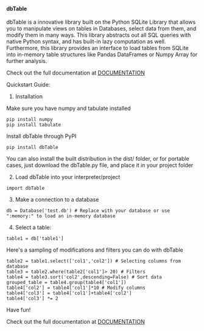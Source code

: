 #### dbTable 

dbTable is a innovative library built on the Python SQLite Library that allows you to manipulate views on tables in Databases, select data from them, and modify them in many ways. This library abstracts out all SQL queries with native Python syntax, and has built-in lazy computation as well. Furthermore, this library provides an interface to load tables from SQLite into in-memory table structures like Pandas DataFrames or Numpy Array for further analysis.

Check out the full documentation at [DOCUMENTATION](http://dibya.xyz/dbTable/documentation.html)

Quickstart Guide:

1) Installation 

Make sure you have numpy and tabulate installed 

```
pip install numpy
pip install tabulate
```

Install dbTable through PyPI 
```
pip install dbTable
```

You can also install the built distribution in the dist/ folder, or for portable cases, just download the dbTable.py file, and place it in your project folder 


2) Load dbTable into your interpreter/project

```
import dbTable
```

3) Make a connection to a database

```
db = Database('test.db') # Replace with your database or use ":memory:" to load an in-memory database
```

4) Select a table:

```
table1 = db['table1'] 
````

Here's a sampling of modifications and filters you can do with dbTable

```
table2 = table1.select(['col1','col2']) # Selecting columns from database
table3 = table2.where(table2['col1']> 20) # Filters
table4 = table3.sort('col2',descending=False) # Sort data
grouped_table = table4.group(table4['col1'])
table4['col2'] = table4['col1']*10 # Modify columns
table4['col3'] = table4['col1']+table4['col2']
table4['col3'] *= 2
```
Have fun!

Check out the full documentation at [DOCUMENTATION](http://dibya.xyz/dbTable/documentation.html)

